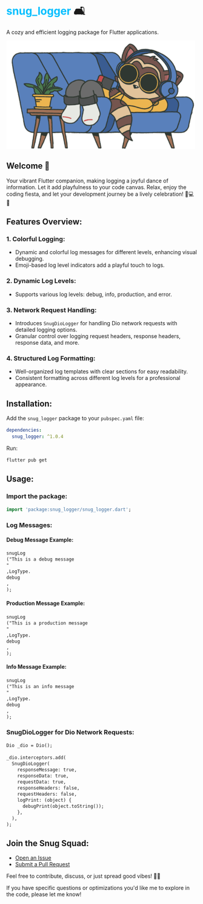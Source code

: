 # <span style="color:#00bfff;">snug_logger</span> 🛋️

A cozy and efficient logging package for Flutter applications.

![Snug Logger Gif](https://github.com/wmtrnsapanzaveri/snug_logger/blob/sapan/assets/gif/snug-logger.gif)

## Welcome 🚀

Your vibrant Flutter companion, making logging a joyful dance of information. Let it add playfulness
to your code canvas. Relax, enjoy the coding fiesta, and let your development journey be a lively
celebration! 🌟💻🎉

## Features Overview:

### 1. Colorful Logging:

- Dynamic and colorful log messages for different levels, enhancing visual debugging.
- Emoji-based log level indicators add a playful touch to logs.

### 2. Dynamic Log Levels:

- Supports various log levels: debug, info, production, and error.

### 3. Network Request Handling:

- Introduces `SnugDioLogger` for handling Dio network requests with detailed logging options.
- Granular control over logging request headers, response headers, response data, and more.

### 4. Structured Log Formatting:

- Well-organized log templates with clear sections for easy readability.
- Consistent formatting across different log levels for a professional appearance.

## Installation:

Add the `snug_logger` package to your `pubspec.yaml` file:

```yaml
dependencies:
  snug_logger: ^1.0.4
```

Run:

```bash
flutter pub get
```

## Usage:

### Import the package:

```dart
import 'package:snug_logger/snug_logger.dart';
```

### Log Messages:

#### Debug Message Example:

```
snugLog
("This is a debug message
"
,LogType.
debug
,
);
```

#### Production Message Example:

```
snugLog
("This is a production message
"
,LogType.
debug
,
);
```

#### Info Message Example:

```
snugLog
("This is an info message
"
,LogType.
debug
,
);
```

### SnugDioLogger for Dio Network Requests:

```
Dio _dio = Dio();

_dio.interceptors.add(
  SnugDioLogger(
    responseMessage: true,
    responseData: true,
    requestData: true,
    responseHeaders: false,
    requestHeaders: false,
    logPrint: (object) {
      debugPrint(object.toString());
    },
  ),
);
```

## Join the Snug Squad:

- [Open an Issue](https://github.com/wmtrnsapanzaveri/snug_logger/issues)
- [Submit a Pull Request](https://github.com/wmtrnsapanzaveri/snug_logger/pulls)

[//]: # (- [Join our Discussion Forum]&#40;link_to_forum&#41;)

Feel free to contribute, discuss, or just spread good vibes! 🚀✨

If you have specific questions or optimizations you'd like me to explore in the code, please let me
know!
